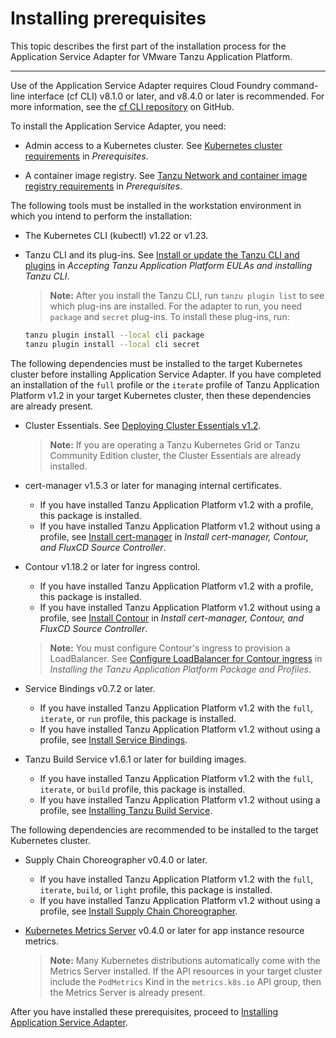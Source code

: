 # Installing prerequisites

This topic describes the first part of the installation process for the Application Service Adapter for VMware Tanzu Application Platform.

----

Use of the Application Service Adapter requires Cloud Foundry command-line interface (cf CLI) v8.1.0 or later, and v8.4.0 or later is recommended.
For more information, see the [cf CLI repository](https://github.com/cloudfoundry/cli) on GitHub.

To install the Application Service Adapter, you need:

* Admin access to a Kubernetes cluster. See [Kubernetes cluster requirements](https://docs.vmware.com/en/VMware-Tanzu-Application-Platform/1.2/tap/GUID-prerequisites.html#kubernetes-cluster-requirements-3) in _Prerequisites_.

* A container image registry. See [Tanzu Network and container image registry requirements](https://docs.vmware.com/en/VMware-Tanzu-Application-Platform/1.2/tap/GUID-prerequisites.html#vmware-tanzu-network-and-container-image-registry-requirements-0) in _Prerequisites_.

The following tools must be installed in the workstation environment in which you intend to perform the installation:

* The Kubernetes CLI (kubectl) v1.22 or v1.23.

* Tanzu CLI and its plug-ins. See [Install or update the Tanzu CLI and plugins](https://docs.vmware.com/en/VMware-Tanzu-Application-Platform/1.2/tap/GUID-install-tanzu-cli.html#install-or-update-the-tanzu-cli-and-plugins-3) in _Accepting Tanzu Application Platform EULAs and installing Tanzu CLI_.
   > **Note:** After you install the Tanzu CLI, run `tanzu plugin list` to see which plug-ins are installed. For the adapter to run, you need `package` and `secret` plug-ins. To install these plug-ins, run:
    ```bash
    tanzu plugin install --local cli package
    tanzu plugin install --local cli secret
    ```

The following dependencies must be installed to the target Kubernetes cluster before installing Application Service Adapter. If you have completed an installation of the `full` profile or the `iterate` profile of Tanzu Application Platform v1.2 in your target Kubernetes cluster, then these dependencies are already present.

* Cluster Essentials. See [Deploying Cluster Essentials v1.2](https://docs.vmware.com/en/Cluster-Essentials-for-VMware-Tanzu/1.2/cluster-essentials/GUID-deploy.html).
   > **Note:** If you are operating a Tanzu Kubernetes Grid or Tanzu Community Edition cluster, the Cluster Essentials are already installed.

* cert-manager v1.5.3 or later for managing internal certificates.
   * If you have installed Tanzu Application Platform v1.2 with a profile, this package is installed.
   * If you have installed Tanzu Application Platform v1.2 without using a profile, see [Install cert-manager](https://docs.vmware.com/en/VMware-Tanzu-Application-Platform/1.2/tap/GUID-cert-mgr-contour-fcd-install-cert-mgr.html#install-certmanager-1) in _Install cert-manager, Contour, and FluxCD Source Controller_.

* Contour v1.18.2 or later for ingress control.
   * If you have installed Tanzu Application Platform v1.2 with a profile, this package is installed.
   * If you have installed Tanzu Application Platform v1.2 without using a profile, see [Install Contour](https://docs.vmware.com/en/VMware-Tanzu-Application-Platform/1.2/tap/GUID-cert-mgr-contour-fcd-install-cert-mgr.html#install-contour-2) in _Install cert-manager, Contour, and FluxCD Source Controller_.
   > **Note:** You must configure Contour's ingress to provision a LoadBalancer. See [Configure LoadBalancer for Contour ingress](https://docs.vmware.com/en/Tanzu-Application-Platform/1.1/tap/GUID-install.html#configure-loadbalancer-for-contour-ingress-7) in _Installing the Tanzu Application Platform Package and Profiles_.

* Service Bindings v0.7.2 or later.
   * If you have installed Tanzu Application Platform v1.2 with the `full`, `iterate`, or `run` profile, this package is installed.
   * If you have installed Tanzu Application Platform v1.2 without using a profile, see [Install Service Bindings](https://docs.vmware.com/en/VMware-Tanzu-Application-Platform/1.2/tap/GUID-service-bindings-install-service-bindings.html).

* Tanzu Build Service v1.6.1 or later for building images.
   * If you have installed Tanzu Application Platform v1.2 with the `full`, `iterate`, or `build` profile, this package is installed.
   * If you have installed Tanzu Application Platform v1.2 without using a profile, see [Installing Tanzu Build Service](https://docs.vmware.com/en/VMware-Tanzu-Application-Platform/1.2/tap/GUID-tanzu-build-service-install-tbs.html).

The following dependencies are recommended to be installed to the target Kubernetes cluster.

* Supply Chain Choreographer v0.4.0 or later.
   * If you have installed Tanzu Application Platform v1.2 with the `full`, `iterate`, `build`, or `light` profile, this package is installed.
   * If you have installed Tanzu Application Platform v1.2 without using a profile, see [Install Supply Chain Choreographer](https://docs.vmware.com/en/VMware-Tanzu-Application-Platform/1.2/tap/GUID-scc-install-scc.html).

* [Kubernetes Metrics Server](https://github.com/kubernetes-sigs/metrics-server/) v0.4.0 or later for app instance resource metrics.
  > **Note:** Many Kubernetes distributions automatically come with the Metrics Server installed. If the API resources in your target cluster include the `PodMetrics` Kind in the `metrics.k8s.io` API group, then the Metrics Server is already present.

After you have installed these prerequisites, proceed to [Installing Application Service Adapter](install.md).
